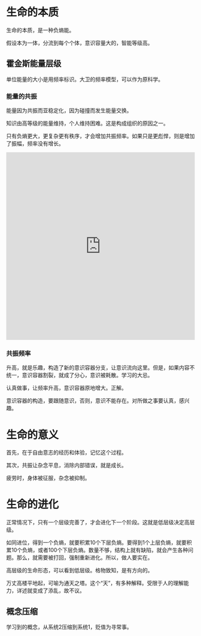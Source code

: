 # 生命的本质

生命的本质，是一种负熵能。

假设本为一体，分流到每个个体，意识容量大的，智能等级高。

## 霍金斯能量层级

单位能量的大小是用频率标识。大卫的频率模型，可以作为原科学。

### 能量的共振

能量因为共振而亚稳定化，因为碰撞而发生能量交换。

知识由高等级的能量维持，个人维持困难。这是构成组织的原因之一。

只有负熵更大，更复杂更有秩序，才会增加共振频率。如果只是更彪悍，则是增加了振幅，频率没有增长。

<iframe src="https://player.bilibili.com/player.html?bvid=BV1TW41157hC&page=1&as_wide=1&high_quality=1&danmaku=0"  allowfullscreen="allowfullscreen" width="100%" height="500" scrolling="no" frameborder="0" sandbox="allow-top-navigation allow-same-origin allow-forms allow-scripts"></iframe>

### 共振频率

升高，就是乐趣，构造了新的意识容器分支，让意识流向这里。但是，如果内容不统一，意识容器割裂，就成了分心，意识被耗散。学习的大忌。

认真做事，让频率升高，意识容器原地增大。正解。

意识容器的构造，要跟随意识，否则，意识不能存在。对所做之事要认真，感兴趣。

# 生命的意义

首先，在于自由意志的经历和体验，记忆这个过程。

其次，共振让杂念平息，消除内部错误，就是成长。

疲劳时，身体被征服，杂念被抑制。

# 生命的进化

正常情况下，只有一个层级完善了，才会进化下一个阶段。这就是低层级决定高层级。

如同进位，得到一个负熵，就要积累10个下层负熵。要得到1个上层负熵，就要积累10个负熵，或者100个下层负熵。数量不够，结构上就有缺陷，就会产生各种问题。那么，就需要被打回，强制重新进化。所以，做人要实在。

高层级的生命形态，可以看到低层级。格物致知，是有方向的。

万丈高楼平地起，可喻为通天之塔。这个“天”，有多种解释。受限于人的理解能力，详述就变成了添乱，故不议。

## 概念压缩

学习到的概念，从系统2压缩到系统1，贬值为寻常事。